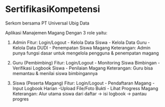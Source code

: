 # SertifikasiKompetensi
Serkom bersama PT Universal Ubig Data

Aplikasi Manajemen Magang 
Dengan 3 role yaitu:

1. Admin
  Fitur:
Login/Logout - Kelola Data Siswa - Kelola Data Guru - Kelola Data DUDI - Penempatan Siswa Magang
  Keterangan:
Admin punya fungsi dasar untuk mengelola pengguna & penempatan magang 

3. Guru (Pembimbing)
   Fitur:
Login/Logout - Monitoring Siswa Bimbingan - Verifikasi Logbook Siswa - Penilaian Magang 
  Keterangan:
Guru bisa memantau & menilai siswa bimbingannya

4. Siswa (Peserta Magang)
   Fitur:
Login/Logout - Pendaftaran Magang - Input Logbook Harian -Upload File/Foto Bukti - Lihat Progress Magang
  Keterangan:
Alur utama siswa dari daftar → isi logbook → pantau progres
